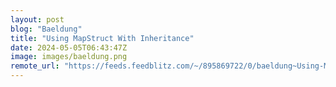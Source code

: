 ```yaml
---
layout: post
blog: "Baeldung"
title: "Using MapStruct With Inheritance"
date: 2024-05-05T06:43:47Z
image: images/baeldung.png
remote_url: "https://feeds.feedblitz.com/~/895869722/0/baeldung~Using-MapStruct-With-Inheritance"
---
```

